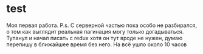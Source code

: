 # test

Моя первая работа.
P.s. С серверной частью пока особо не разбирался, о том как выглядит реальная пагинация могу только догадываться. Тупанул и начал писать с redux хотя он тут вроде не нужен, думаю перепишу в ближайшее время без него. На всё ушло около 10 часов
